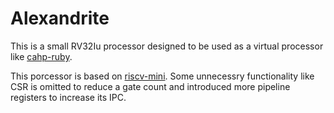 # Alexandrite
This is a small RV32Iu processor designed to be used as a virtual processor like [cahp-ruby](https://github.com/virtualsecureplatform/cahp-ruby).

This porcessor is based on [riscv-mini](https://github.com/ucb-bar/riscv-mini). Some unnecessry functionality like CSR is omitted to reduce a gate count and introduced more pipeline registers to increase its IPC.
